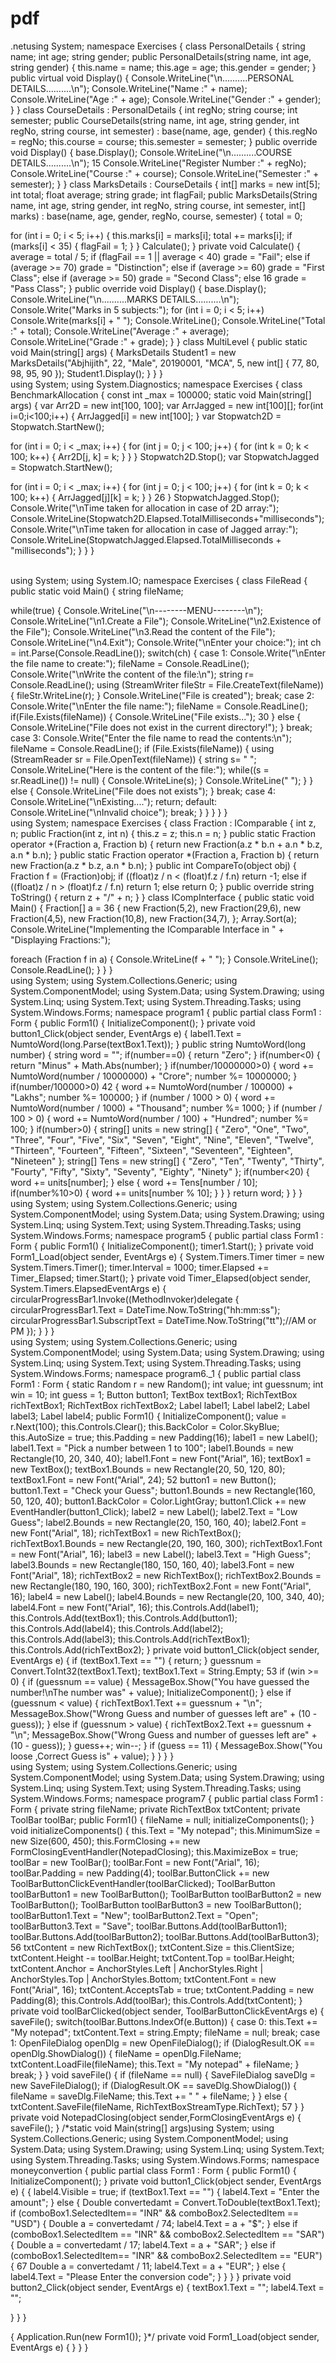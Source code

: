 # pdf
.netusing System;
namespace Exercises
{
class PersonalDetails
{
 string name;
 int age;
 string gender;
 public PersonalDetails(string name, int age, string gender)
 {
 this.name = name;
 this.age = age;
 this.gender = gender;
 }
 public virtual void Display()
 {
 Console.WriteLine("\n..........PERSONAL DETAILS..........\n");
 Console.WriteLine("Name :" + name);
 Console.WriteLine("Age :" + age);
 Console.WriteLine("Gender :" + gender);
 }
}
class CourseDetails : PersonalDetails
{
 int regNo;
 string course;
 int semester;
 public CourseDetails(string name, int age, string gender, int regNo, string course, int 
semester) : base(name, age, gender)
 {
 this.regNo = regNo;
 this.course = course;
 this.semester = semester;
 }
 public override void Display()
 {
 base.Display();
 Console.WriteLine("\n..........COURSE DETAILS..........\n");
15
 Console.WriteLine("Register Number :" + regNo);
 Console.WriteLine("Course :" + course);
 Console.WriteLine("Semester :" + semester);
 }
}
class MarksDetails : CourseDetails
{
 int[] marks = new int[5];
 int total;
 float average;
 string grade;
 int flagFail;
 public MarksDetails(String name, int age, string gender, int regNo, string course, int 
semester, int[] marks) : base(name, age, gender, regNo, course, semester)
 {
 total = 0;
 
 for (int i = 0; i < 5; i++)
 {
 this.marks[i] = marks[i];
 total += marks[i];
 if (marks[i] < 35)
 {
 flagFail = 1;
 }
 }
 Calculate();
 }
 private void Calculate()
 {
 average = total / 5;
 if (flagFail == 1 || average < 40)
 grade = "Fail";
 else if (average >= 70)
 grade = "Distinction";
 else if (average >= 60)
 grade = "First Class";
 else if (average >= 50)
 grade = "Second Class";
 else
16
 grade = "Pass Class";
 }
 public override void Display()
 {
 base.Display();
 Console.WriteLine("\n..........MARKS DETAILS..........\n");
 Console.Write("Marks in 5 subjects:");
 for (int i = 0; i < 5; i++)
 Console.Write(marks[i] + " ");
 Console.WriteLine();
 Console.WriteLine("Total :" + total);
 Console.WriteLine("Average :" + average);
 Console.WriteLine("Grade :" + grade);
 }
 }
 class MultiLevel
 {
 public static void Main(string[] args)
 {
 MarksDetails Student1 = new MarksDetails("Abjhijith", 22, "Male", 20190001, 
"MCA", 5, new int[] { 77, 80, 98, 95, 90 });
 Student1.Display();
 }
 }
}
<BR>
  using System;
using System.Diagnostics;
namespace Exercises
{
class BenchmarkAllocation
{
 const int _max = 100000;
 static void Main(string[] args)
 {
 var Arr2D = new int[100, 100];
 var ArrJagged = new int[100][];
 for(int i=0;i<100;i++)
 {
 ArrJagged[i] = new int[100];
 }
 var Stopwatch2D = Stopwatch.StartNew();
 
 for (int i = 0; i < _max; i++)
 {
 for (int j = 0; j < 100; j++)
 {
 for (int k = 0; k < 100; k++)
 {
 Arr2D[j, k] = k;
 }
 }
 }
 Stopwatch2D.Stop();
 var StopwatchJagged = Stopwatch.StartNew();
 
 for (int i = 0; i < _max; i++)
 {
 for (int j = 0; j < 100; j++)
 {
 for (int k = 0; k < 100; k++)
 {
 ArrJagged[j][k] = k;
 }
 }
26
 }
 StopwatchJagged.Stop();
 Console.Write("\nTime taken for allocation in case of 2D array:");
 Console.WriteLine(Stopwatch2D.Elapsed.TotalMilliseconds+"milliseconds");
 Console.Write("\nTime taken for allocation in case of Jagged array:");
 Console.WriteLine(StopwatchJagged.Elapsed.TotalMilliseconds + "milliseconds");
 }
}
}
                         
 <BR>
  using System;
using System.IO;
namespace Exercises
{
class FileRead
{
 public static void Main()
 {
 string fileName;
 
 while(true)
 {
 Console.WriteLine("\n--------MENU--------\n");
 Console.WriteLine("\n1.Create a File");
 Console.WriteLine("\n2.Existence of the File");
 Console.WriteLine("\n3.Read the content of the File");
 Console.WriteLine("\n4.Exit");
 Console.Write("\nEnter your choice:");
 int ch = int.Parse(Console.ReadLine());
 switch(ch)
 {
 case 1:
 Console.Write("\nEnter the file name to create:");
 fileName = Console.ReadLine();
 Console.Write("\nWrite the content of the file:\n");
 string r= Console.ReadLine();
 using (StreamWriter fileStr = File.CreateText(fileName))
 {
 fileStr.WriteLine(r);
 }
 Console.WriteLine("File is created");
 break;
 case 2:
 Console.Write("\nEnter the file name:");
 fileName = Console.ReadLine();
 if(File.Exists(fileName))
 {
 Console.WriteLine("File exists...");
30
 }
 else
 {
 Console.WriteLine("File does not exist in the current directory!");
 }
 break;
 case 3:
 Console.Write("Enter the file name to read the contents:\n");
 fileName = Console.ReadLine();
 if (File.Exists(fileName))
 {
 using (StreamReader sr = File.OpenText(fileName))
{
 string s= " ";
Console.WriteLine("Here is the content of the file:");
while((s = sr.ReadLine()) != null)
{
 Console.WriteLine(s);
 }
 Console.WriteLine(" ");
 }
 }
 else
 {
 Console.WriteLine("File does not exists");
 }
 break;
 case 4:
 Console.WriteLine("\nExisting....");
 return;
 default:
 Console.WriteLine("\nInvalid choice");
 break;
 }
 }
 }
}
}
<BR>
  using System;
namespace Exercises
{
class Fraction : IComparable
{
 int z, n;
 public Fraction(int z, int n)
 {
 this.z = z;
 this.n = n;
 }
 public static Fraction operator +(Fraction a, Fraction b)
 {
 return new Fraction(a.z * b.n + a.n * b.z, a.n * b.n);
 }
 public static Fraction operator *(Fraction a, Fraction b)
 {
 return new Fraction(a.z * b.z, a.n * b.n);
 }
 public int CompareTo(object obj)
 {
 Fraction f = (Fraction)obj;
 if ((float)z / n < (float)f.z / f.n)
 return -1;
 else if ((float)z / n > (float)f.z / f.n)
 return 1;
 else
 return 0;
 }
 public override string ToString()
 {
 return z + "/" + n;
 }
}
class ICompInterface
{
 public static void Main()
 {
 Fraction[] a =
36
 {
 new Fraction(5,2),
 new Fraction(29,6),
 new Fraction(4,5),
 new Fraction(10,8),
 new Fraction(34,7),
 };
 Array.Sort(a);
 Console.WriteLine("Implementing the IComparable Interface in " + "Displaying 
Fractions:");
 
 foreach (Fraction f in a)
 {
 Console.WriteLine(f + " ");
 }
 Console.WriteLine();
 Console.ReadLine();
 }
}
}
  <br>
  using System;
using System.Collections.Generic;
using System.ComponentModel;
using System.Data;
using System.Drawing;
using System.Linq;
using System.Text;
using System.Threading.Tasks;
using System.Windows.Forms;
namespace program1
{
public partial class Form1 : Form
{
 public Form1()
 {
 InitializeComponent();
 }
 private void button1_Click(object sender, EventArgs e)
 {
 label1.Text = NumtoWord(long.Parse(textBox1.Text));
 }
 public string NumtoWord(long number)
 {
 string word = "";
 if(number==0)
 {
 return "Zero";
 }
 if(number<0)
 {
 return "Minus" + Math.Abs(number);
 }
 if(number/10000000>0)
 {
 word += NumtoWord(number / 10000000) + "Crore";
 number %= 10000000;
 }
 if(number/100000>0)
42
 {
 word += NumtoWord(number / 100000) + "Lakhs";
 number %= 100000;
 }
 if (number / 1000 > 0)
 {
 word += NumtoWord(number / 1000) + "Thousand";
 number %= 1000;
 }
 if (number / 100 > 0)
 {
 word += NumtoWord(number / 100) + "Hundred";
 number %= 100;
 }
 if(number>0)
 {
 string[] units = new string[] { "Zero", "One", "Two", "Three", "Four", "Five", "Six", 
"Seven", "Eight", "Nine", "Eleven", "Twelve", "Thirteen", "Fourteen", "Fifteen", "Sixteen", 
"Seventeen", "Eighteen", "Nineteen" };
 string[] Tens = new string[] { "Zero", "Ten", "Twenty", "Thirty", "Fourty", "Fifty", 
"Sixty", "Seventy", "Eighty", "Ninety" };
 if(number<20)
 {
 word += units[number];
 }
 else
 {
 word += Tens[number / 10];
 if(number%10>0)
 {
 word += units[number % 10];
 }
 }
 }
 return word;
 }
}
}
<br>
  using System;
using System.Collections.Generic;
using System.ComponentModel;
using System.Data;
using System.Drawing;
using System.Linq;
using System.Text;
using System.Threading.Tasks;
using System.Windows.Forms;
namespace program5 {
public partial class Form1 : Form
{
 public Form1()
 {
 InitializeComponent();
 timer1.Start();
 }
 private void Form1_Load(object sender, EventArgs e)
 {
 System.Timers.Timer timer = new System.Timers.Timer();
 timer.Interval = 1000;
 timer.Elapsed += Timer_Elapsed;
 timer.Start();
 }
 private void Timer_Elapsed(object sender, System.Timers.ElapsedEventArgs e)
 {
 circularProgressBar1.Invoke((MethodInvoker)delegate
 {
 circularProgressBar1.Text = DateTime.Now.ToString("hh:mm:ss");
 circularProgressBar1.SubscriptText = DateTime.Now.ToString("tt");//AM or PM
 });
 }
}
}
<br>
  using System;
using System.Collections.Generic;
using System.ComponentModel;
using System.Data;
using System.Drawing;
using System.Linq;
using System.Text;
using System.Threading.Tasks;
using System.Windows.Forms;
namespace program6._1
{
public partial class Form1 : Form
{
 static Random r = new Random();
 int value;
 int guessnum;
 int win = 10;
 int guess = 1;
 Button button1;
 TextBox textBox1;
 RichTextBox richTextBox1;
 RichTextBox richTextBox2;
 Label label1;
 Label label2;
 Label label3;
 Label label4;
 public Form1()
 {
 InitializeComponent();
 value = r.Next(100);
 this.Controls.Clear();
 this.BackColor = Color.SkyBlue;
 this.AutoSize = true;
 this.Padding = new Padding(16);
 label1 = new Label();
 label1.Text = "Pick a number between 1 to 100";
 label1.Bounds = new Rectangle(10, 20, 340, 40);
 label1.Font = new Font("Arial", 16);
 textBox1 = new TextBox();
 textBox1.Bounds = new Rectangle(20, 50, 120, 80);
 textBox1.Font = new Font("Arial", 24);
52
 button1 = new Button();
 button1.Text = "Check your Guess";
 button1.Bounds = new Rectangle(160, 50, 120, 40);
 button1.BackColor = Color.LightGray;
 button1.Click += new EventHandler(button1_Click);
 label2 = new Label();
 label2.Text = "Low Guess";
 label2.Bounds = new Rectangle(20, 150, 160, 40);
 label2.Font = new Font("Arial", 18);
 richTextBox1 = new RichTextBox();
 richTextBox1.Bounds = new Rectangle(20, 190, 160, 300);
 richTextBox1.Font = new Font("Arial", 16);
 label3 = new Label();
 label3.Text = "High Guess";
 label3.Bounds = new Rectangle(180, 150, 160, 40);
 label3.Font = new Font("Arial", 18);
 richTextBox2 = new RichTextBox();
 richTextBox2.Bounds = new Rectangle(180, 190, 160, 300);
 richTextBox2.Font = new Font("Arial", 16);
 label4 = new Label();
 label4.Bounds = new Rectangle(20, 100, 340, 40);
 label4.Font = new Font("Arial", 16);
 this.Controls.Add(label1);
 this.Controls.Add(textBox1);
 this.Controls.Add(button1);
 this.Controls.Add(label4);
 this.Controls.Add(label2);
 this.Controls.Add(label3);
 this.Controls.Add(richTextBox1);
 this.Controls.Add(richTextBox2);
 }
 private void button1_Click(object sender, EventArgs e)
 {
 if (textBox1.Text == "")
 {
 return;
 }
 guessnum = Convert.ToInt32(textBox1.Text);
 textBox1.Text = String.Empty;
53
 if (win >= 0)
 {
 if (guessnum == value)
 {
 MessageBox.Show("You have guessed the number!\nThe number was" + 
value);
 InitializeComponent();
 }
 else if (guessnum < value)
 {
 richTextBox1.Text += guessnum + "\n";
 MessageBox.Show("Wrong Guess and number of guesses left are" + (10 -
guess));
 }
 else if (guessnum > value)
 {
 richTextBox2.Text += guessnum + "\n";
 MessageBox.Show("Wrong Guess and number of guesses left are" + (10 -
guess));
 }
 guess++;
 win--;
 }
 if (guess == 11)
 {
 MessageBox.Show("You loose ,Correct Guess is" + value);
 }
 }
}
}
<br>
  using System;
using System.Collections.Generic;
using System.ComponentModel;
using System.Data;
using System.Drawing;
using System.Linq;
using System.Text;
using System.Threading.Tasks;
using System.Windows.Forms;
namespace program7
{
public partial class Form1 : Form
{
 private string fileName;
 private RichTextBox txtContent;
 private ToolBar toolBar;
 public Form1()
 {
 fileName = null;
 initializeComponents();
 }
 void initializeComponents()
 {
 this.Text = "My notepad";
 this.MinimumSize = new Size(600, 450);
 this.FormClosing += new FormClosingEventHandler(NotepadClosing);
 this.MaximizeBox = true;
 toolBar = new ToolBar();
 toolBar.Font = new Font("Arial", 16);
 toolBar.Padding = new Padding(4);
 toolBar.ButtonClick += new ToolBarButtonClickEventHandler(toolBarClicked);
 ToolBarButton toolBarButton1 = new ToolBarButton();
 ToolBarButton toolBarButton2 = new ToolBarButton();
 ToolBarButton toolBarButton3 = new ToolBarButton();
 toolBarButton1.Text = "New";
 toolBarButton2.Text = "Open";
 toolBarButton3.Text = "Save";
 toolBar.Buttons.Add(toolBarButton1);
 toolBar.Buttons.Add(toolBarButton2);
 toolBar.Buttons.Add(toolBarButton3);
56
 txtContent = new RichTextBox();
 txtContent.Size = this.ClientSize;
 txtContent.Height -= toolBar.Height;
 txtContent.Top = toolBar.Height;
 txtContent.Anchor = AnchorStyles.Left | AnchorStyles.Right | AnchorStyles.Top | 
AnchorStyles.Bottom;
 txtContent.Font = new Font("Arial", 16);
 txtContent.AcceptsTab = true;
 txtContent.Padding = new Padding(8);
 this.Controls.Add(toolBar);
 this.Controls.Add(txtContent);
 }
 private void toolBarClicked(object sender, ToolBarButtonClickEventArgs e)
 {
 saveFile();
 switch(toolBar.Buttons.IndexOf(e.Button))
 {
 case 0:
 this.Text += "My notepad";
 txtContent.Text = string.Empty;
 fileName = null;
 break;
 case 1:
 OpenFileDialog openDlg = new OpenFileDialog();
 if (DialogResult.OK == openDlg.ShowDialog())
 {
 fileName = openDlg.FileName;
txtContent.LoadFile(fileName);
this.Text = "My notepad" + fileName;
 }
 break;
 }
 }
 void saveFile()
 {
 if (fileName == null)
 {
 SaveFileDialog saveDlg = new SaveFileDialog();
 if (DialogResult.OK == saveDlg.ShowDialog())
 {
 fileName = saveDlg.FileName;
 this.Text += " " + fileName;
 }
 }
 else
 {
 txtContent.SaveFile(fileName, RichTextBoxStreamType.RichText);
57
 }
 }
 private void NotepadClosing(object sender,FormClosingEventArgs e)
 {
 saveFile();
}
/*static void Main(string[] args)using System;
using System.Collections.Generic;
using System.ComponentModel;
using System.Data;
using System.Drawing;
using System.Linq;
using System.Text;
using System.Threading.Tasks;
using System.Windows.Forms;
namespace moneyconvertion
{
 public partial class Form1 : Form
 {
 public Form1()
 {
 InitializeComponent();
 }
 private void button1_Click(object sender, EventArgs e)
 {
 {
 label4.Visible = true;
 if (textBox1.Text == "")
 {
 label4.Text = "Enter the amount";
 }
 else
 {
 Double convertedamt = Convert.ToDouble(textBox1.Text);
if (comboBox1.SelectedItem== "INR" && comboBox2.SelectedItem 
== "USD")
 {
 Double a = convertedamt / 74;
label4.Text = a + "$";
 }
else if (comboBox1.SelectedItem == "INR" && 
comboBox2.SelectedItem == "SAR")
 {
 Double a = convertedamt / 17;
 label4.Text = a + "SAR";
 }
else if (comboBox1.SelectedItem== "INR" && 
comboBox2.SelectedItem == "EUR")
 {
67
 Double a = convertedamt / 11;
label4.Text = a + "EUR";
 }
else
{
 label4.Text = "Please Enter the conversion code";
 }
 }
 }
 }
 private void button2_Click(object sender, EventArgs e)
 {
 textBox1.Text = "";
 label4.Text = "";
 
 }
 }
}
  <br>
  
{
 Application.Run(new Form1());
}*/
private void Form1_Load(object sender, EventArgs e)
{
}
}
}
  <br>
  
